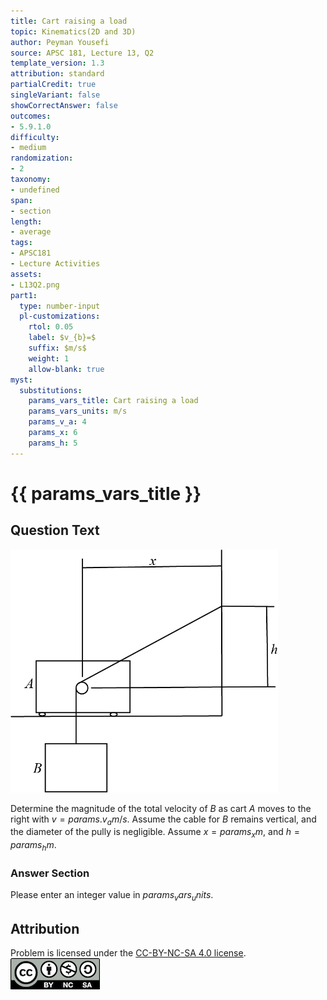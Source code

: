 ```yaml
---
title: Cart raising a load
topic: Kinematics(2D and 3D)
author: Peyman Yousefi
source: APSC 181, Lecture 13, Q2
template_version: 1.3
attribution: standard
partialCredit: true
singleVariant: false
showCorrectAnswer: false
outcomes:
- 5.9.1.0
difficulty:
- medium
randomization:
- 2
taxonomy:
- undefined
span:
- section
length:
- average
tags:
- APSC181
- Lecture Activities
assets:
- L13Q2.png
part1:
  type: number-input
  pl-customizations:
    rtol: 0.05
    label: $v_{b}=$
    suffix: $m/s$
    weight: 1
    allow-blank: true
myst:
  substitutions:
    params_vars_title: Cart raising a load
    params_vars_units: m/s
    params_v_a: 4
    params_x: 6
    params_h: 5
---
```

# {{ params_vars_title }}

## Question Text

<img src="L13Q2.png" width=85%>

Determine the magnitude of the total velocity of $B$ as cart $A$ moves to the right with $v = {{params.v_a}}m/s$.
Assume the cable for $B$ remains vertical, and the diameter of the pully is negligible.
Assume $x = {{params_x}}m$, and $h = {{params_h}}m$.

### Answer Section

Please enter an integer value in ${{ params_vars_units }}$.

## Attribution

Problem is licensed under the [CC-BY-NC-SA 4.0 license](https://creativecommons.org/licenses/by-nc-sa/4.0/).<br> ![The Creative Commons 4.0 license requiring attribution-BY, non-commercial-NC, and share-alike-SA license.](https://raw.githubusercontent.com/firasm/bits/master/by-nc-sa.png)